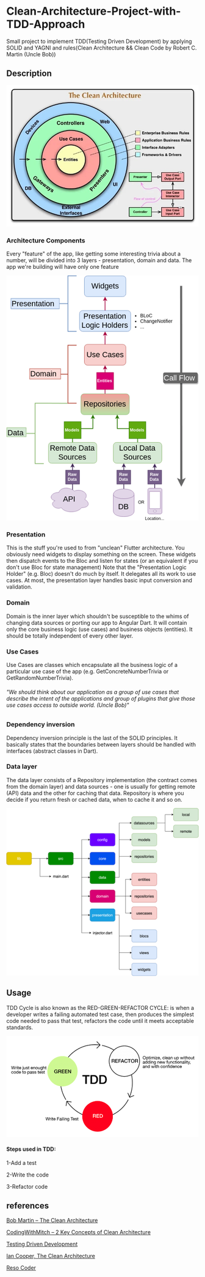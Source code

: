 # Clean-Architecture-Project-with-TDD-Approach

Small project to implement TDD(Testing Driven Development) by applying  SOLID and YAGNI and rules(Clean Architecture && Clean Code by Robert C. Martin (Uncle Bob))

## Description

![clean](https://github.com/amrabdelrhman423/Clean-Architecture-Project-with-TDD-Approach/blob/master/images/clean3.jpg)
### Architecture Components
Every "feature" of the app, like getting some interesting trivia about a number, will be divided into 3 layers - presentation, domain and data. The app we're building will have only one feature

![clean](https://github.com/amrabdelrhman423/Clean-Architecture-Project-with-TDD-Approach/blob/master/images/clean4.png)
### Presentation
This is the stuff you're used to from "unclean" Flutter architecture. You obviously need widgets to display something on the screen. These widgets then dispatch events to the Bloc and listen for states (or an equivalent if you don't use Bloc for state management)
Note that the "Presentation Logic Holder" (e.g. Bloc) doesn't do much by itself. It delegates all its work to use cases. At most, the presentation layer handles basic input conversion and validation.
### Domain
Domain is the inner layer which shouldn't be susceptible to the whims of changing data sources or porting our app to Angular Dart. It will contain only the core business logic (use cases) and business objects (entities). It should be totally independent of every other layer.
### Use Cases

Use Cases are classes which encapsulate all the business logic of a particular use case of the app (e.g. GetConcreteNumberTrivia or GetRandomNumberTrivia).

###### "We should think about our application as a group of use cases that describe the intent of the applications and group of plugins that give those use cases access to outside world. (Uncle Bob)"
### Dependency inversion
Dependency inversion principle is the last of the SOLID principles. It basically states that the boundaries between layers should be handled with interfaces (abstract classes in Dart).
### Data layer
 The data layer consists of a Repository implementation (the contract comes from the domain layer) and data sources - one is usually for getting remote (API) data and the other for caching that data. Repository is where you decide if you return fresh or cached data, when to cache it and so on.

![clean](https://github.com/amrabdelrhman423/Clean-Architecture-Project-with-TDD-Approach/blob/master/images/clean.png)


## Usage

TDD Cycle is also known as the RED-GREEN-REFACTOR CYCLE: is when a developer writes a failing automated test case, then produces the simplest code needed to pass that test, refactors the code until it meets acceptable standards.


![clean](https://github.com/amrabdelrhman423/Clean-Architecture-Project-with-TDD-Approach/blob/master/images/tdd.png)

#### Steps used in TDD:
1-Add a test

2-Write the code

3-Refactor code



## references
[Bob Martin – The Clean Architecture](https://blog.cleancoder.com/uncle-bob/2012/08/13/the-clean-architecture.html)

[CodingWithMitch – 2 Key Concepts of Clean Architecture](https://www.youtube.com/watch?v=NyJLw3sc17M)

[Testing Driven Development](https://runtimerec.com/blog/post-2/)

[Ian Cooper, The Clean Architecture](https://www.youtube.com/watch?v=SxJPQ5qXisw)

[Reso Coder ](https://resocoder.com/2019/08/27/flutter-tdd-clean-architecture-course-1-explanation-project-structure/#t-1642330324035)